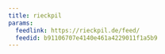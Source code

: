 ```yaml
---
title: rieckpil
params:
  feedlink: https://rieckpil.de/feed/
  feedid: b91106707e4140e461a4229011f1a5b9
---
```


